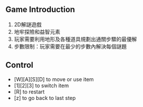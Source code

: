 ## Game Introduction

1. 2D解謎遊戲
2. 地牢探險和益智元素
3. 玩家需要利用地形及各種道具規劃出通關步驟的最優解
4. 步數限制：玩家需要在最少的步數內解決每個謎題

## Control

- [W][A][S][D] to move or use item
- [1][2][3] to switch item
- [R] to restart
- [z] to go back to last step